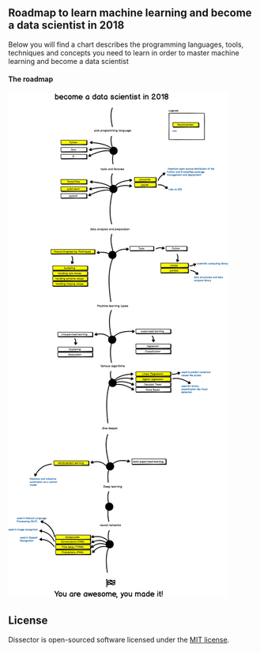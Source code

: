 ## Roadmap to learn machine learning and become a data scientist in 2018

Below you will find a chart describes the programming languages, tools, techniques and concepts you need to learn in order to master machine learning and become a data scientist

#### The roadmap
![Alt text](/images/ml-roadmap.png?raw=true "screenshot")

## License

Dissector is open-sourced software licensed under the [MIT license](https://opensource.org/licenses/MIT).